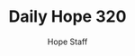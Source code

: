 ---
image: /assets/img/daily-hope-default-artwork.png
title: Daily Hope 320
number: 320
categories:
  - Daily Hope
author: Hope Staff
notes: Daily Hope 320
embed: >-
  <iframe style="border-radius:12px" src="https://open.spotify.com/embed/episode/6tTHj0XV9iOEcN7Qp8vgdA?utm_source=generator" width="100%" height="352" frameBorder="0" allowfullscreen="" allow="autoplay; clipboard-write; encrypted-media; fullscreen; picture-in-picture" loading="lazy"></iframe>
---